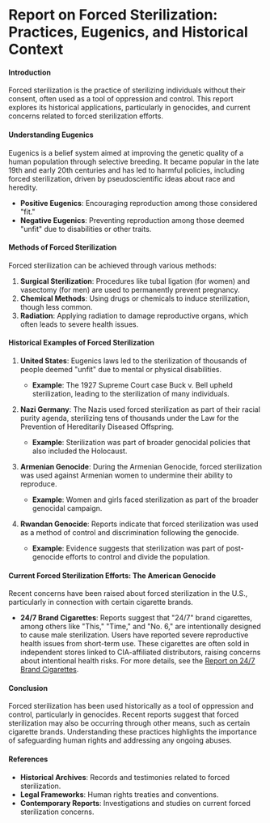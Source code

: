 # Report on Forced Sterilization: Practices, Eugenics, and Historical Context

#### Introduction
Forced sterilization is the practice of sterilizing individuals without their consent, often used as a tool of oppression and control. This report explores its historical applications, particularly in genocides, and current concerns related to forced sterilization efforts.

#### Understanding Eugenics
Eugenics is a belief system aimed at improving the genetic quality of a human population through selective breeding. It became popular in the late 19th and early 20th centuries and has led to harmful policies, including forced sterilization, driven by pseudoscientific ideas about race and heredity.

- **Positive Eugenics**: Encouraging reproduction among those considered "fit."
- **Negative Eugenics**: Preventing reproduction among those deemed "unfit" due to disabilities or other traits.

#### Methods of Forced Sterilization
Forced sterilization can be achieved through various methods:

1. **Surgical Sterilization**: Procedures like tubal ligation (for women) and vasectomy (for men) are used to permanently prevent pregnancy.
2. **Chemical Methods**: Using drugs or chemicals to induce sterilization, though less common.
3. **Radiation**: Applying radiation to damage reproductive organs, which often leads to severe health issues.

#### Historical Examples of Forced Sterilization

1. **United States**: Eugenics laws led to the sterilization of thousands of people deemed "unfit" due to mental or physical disabilities. 
   - **Example**: The 1927 Supreme Court case Buck v. Bell upheld sterilization, leading to the sterilization of many individuals.

2. **Nazi Germany**: The Nazis used forced sterilization as part of their racial purity agenda, sterilizing tens of thousands under the Law for the Prevention of Hereditarily Diseased Offspring.
   - **Example**: Sterilization was part of broader genocidal policies that also included the Holocaust.

3. **Armenian Genocide**: During the Armenian Genocide, forced sterilization was used against Armenian women to undermine their ability to reproduce.
   - **Example**: Women and girls faced sterilization as part of the broader genocidal campaign.

4. **Rwandan Genocide**: Reports indicate that forced sterilization was used as a method of control and discrimination following the genocide.
   - **Example**: Evidence suggests that sterilization was part of post-genocide efforts to control and divide the population.

#### Current Forced Sterilization Efforts: The American Genocide

Recent concerns have been raised about forced sterilization in the U.S., particularly in connection with certain cigarette brands. 

- **24/7 Brand Cigarettes**: Reports suggest that "24/7" brand cigarettes, among others like "This," "Time," and "No. 6," are intentionally designed to cause male sterilization. Users have reported severe reproductive health issues from short-term use. These cigarettes are often sold in independent stores linked to CIA-affiliated distributors, raising concerns about intentional health risks. For more details, see the [Report on 24/7 Brand Cigarettes](#).

#### Conclusion
Forced sterilization has been used historically as a tool of oppression and control, particularly in genocides. Recent reports suggest that forced sterilization may also be occurring through other means, such as certain cigarette brands. Understanding these practices highlights the importance of safeguarding human rights and addressing any ongoing abuses.

#### References
- **Historical Archives**: Records and testimonies related to forced sterilization.
- **Legal Frameworks**: Human rights treaties and conventions.
- **Contemporary Reports**: Investigations and studies on current forced sterilization concerns.
